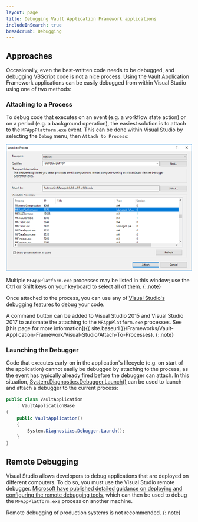 ```yaml
---
layout: page
title: Debugging Vault Application Framework applications
includeInSearch: true
breadcrumb: Debugging
---
```


## Approaches

Occasionally, even the best-written code needs to be debugged, and debugging VBScript code is not a nice process.  Using the Vault Application Framework applications can be easily debugged from within Visual Studio using one of two methods:

### Attaching to a Process

To debug code that executes on an event (e.g. a workflow state action) or on a period (e.g. a background operation), the easiest solution is to attach to the `MFAppPlatform.exe` event.  This can be done within Visual Studio by selecting the `Debug` menu, then `Attach to Process`:

![Attach to Process](attach-to-process.png)

Multiple `MFAppPlatform.exe` processes may be listed in this window; use the Ctrl or Shift keys on your keyboard to select all of them.
{:.note}

Once attached to the process, you can use any of [Visual Studio's debugging features](https://msdn.microsoft.com/en-us/library/k0k771bt.aspx) to debug your code.

A command button can be added to Visual Studio 2015 and Visual Studio 2017 to automate the attaching to the `MFAppPlatform.exe` processes.  See [this page for more information]({{ site.baseurl }}/Frameworks/Vault-Application-Framework/Visual-Studio/Attach-To-Processes).
{:.note}

### Launching the Debugger

Code that executes early-on in the application's lifecycle (e.g. on start of the application) cannot easily be debugged by attaching to the process, as the event has typically already fired before the debugger can attach.  In this situation, [System.Diagnostics.Debugger.Launch()](https://msdn.microsoft.com/en-us/library/system.diagnostics.debugger.launch.aspx) can be used to launch and attach a debugger to the current process:

```csharp
public class VaultApplication
	: VaultApplicationBase
{
	public VaultApplication()
	{
		System.Diagnostics.Debugger.Launch();
	}
}
```

## Remote Debugging

Visual Studio allows developers to debug applications that are deployed on different computers.  To do so, you must use the Visual Studio remote debugger.  [Microsoft have published detailed guidance on deploying and configuring the remote debugging tools](https://msdn.microsoft.com/en-us/library/y7f5zaaa.aspx), which can then be used to debug the `MFAppPlatform.exe` process on another machine.

Remote debugging of production systems is not recommended.
{:.note}
